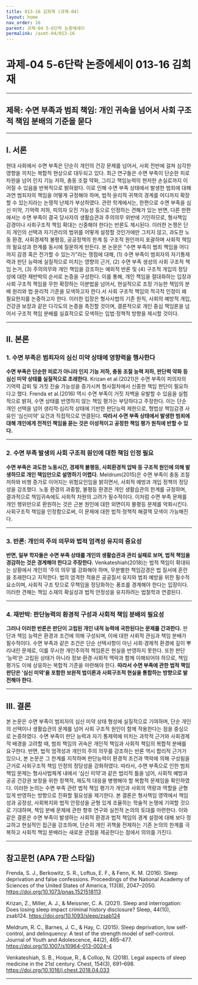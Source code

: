 ```yaml
---
title: 013-16 김희재 (과제-04)
layout: home
nav_order: 16
parent: 과제-04 5-6단락 논증에세이
permalink: /asmt-04/013-16
---
```


# 과제-04 5-6단락 논증에세이 013-16 김희재 

---

## 제목: 수면 부족과 범죄 책임: 개인 귀속을 넘어서 사회 구조적 책임 분배의 기준을 묻다

---

## I. 서론

현대 사회에서 수면 부족은 단순히 개인의 건강 문제를 넘어서, 사회 전반에 걸쳐 심각한 영향을 끼치는 복합적 현상으로 대두되고 있다. 최근 연구들은 수면 부족이 단순한 피로 차원을 넘어 인지 기능 저하, 충동 조절 약화, 그리고 책임능력의 현저한 손실로까지 이어질 수 있음을 반복적으로 밝혀왔다. 이로 인해 수면 부족 상태에서 발생한 범죄에 대해 과연 범죄자의 책임을 어떻게 규정해야 하며, 법적·윤리적 귀책의 경계를 어디까지 확장할 수 있는지라는 논쟁적 난제가 부상하였다. 관련 학계에서는, 한편으로 수면 부족을 심신 미약, 기억력 저하, 피의자 오진 가능성 등으로 인정하는 견해가 있는 반면, 다른 한편에서는 수면 부족이 결국 당사자의 생활습관과 주의의무 위반에 기인하므로, 형사책임 감경이나 사회구조적 책임 확대는 신중해야 한다는 반론도 제시된다. 이러한 논쟁은 단지 개인의 선택과 자기관리의 범위를 어떻게 설정할 것인가에만 그치지 않고, 과도한 노동 환경, 사회경제적 불평등, 공공정책의 한계 등 구조적 원인까지 포괄하며 사회적 책임의 필요성과 한계를 동시에 질문하게 만든다. 본 논문은 "수면 부족이 범죄 책임을 어디까지 감경 혹은 전가할 수 있는가"라는 쟁점에 대해, (1) 수면 부족이 범죄자의 자기통제력과 판단 능력에 실질적으로 미치는 영향의 근거, (2) 수면 부족 생성의 사회 구조적 책임 논거, (3) 주의의무와 개인 책임을 강조하는 예외적 반론 및 (4) 구조적 개입의 정당성에 대한 재반박의 순서로 논증을 구성한다. 이를 통해, 개인 책임을 절대화하는 입장과 사회 구조적 책임을 무한 확장하는 이분법을 넘어서, 현실적으로 조정 가능한 책임의 분배 원리와 법·윤리적 기준을 모색하고자 한다.서 사회 구조적 책임의 적극적 인정이 왜 필요한지를 논증하고자 한다. 이러한 입장은 형사사법의 기존 원칙, 사회의 예방적 개입, 건강권 보장과 같은 다각도의 논증을 촉진할 것이며, 결론적으로 개인 중심 책임론을 넘어서 구조적 책임 분배를 실효적으로 모색하는 입법·정책적 방향을 제시할 것이다.

---

## II. 본론

### 1. 수면 부족은 범죄자의 심신 미약 상태에 영향력을 행사한다

**수면 부족은 단순한 피로가 아니라 인지 기능 저하, 충동 조절 능력 저하, 판단력 약화 등 심신 미약 상태를 실질적으로 초래한다.** Krizan et al.(2021)은 수면 부족이 피의자의 기억력 감퇴 및 거짓 진술 가능성을 증가시켜 형사절차에서 신중한 책임 판단이 필요하다고 했다. Frenda et al.(2016) 역시 수면 부족이 거짓 자백을 유발할 수 있음을 실험적으로 밝혀, 수면 상태를 반영하지 않는 책임 평가는 부당하다고 주장한다. 이는 단순 개인 선택을 넘어 생리적·심리적 상태에 기반한 판단능력 제한으로, 형법상 책임감경 사유인 ‘심신미약’ 요건과 직접적으로 연결된다. **따라서 수면 부족 상태에서 발생한 범죄에 대해 개인에게 전적인 책임을 묻는 것은 이성적이고 공정한 책임 평가 원칙에 반할 수 있다.**

---

### 2. 수면 부족 발생의 사회 구조적 원인에 대한 책임 인정 필요

**수면 부족은 과도한 노동시간, 경제적 불평등, 사회환경적 압박 등 구조적 원인에 의해 발생하므로 개인 책임만으로 설명하기 어렵다.** Meldrum(2015)은 수면 부족이 충동 조절 저하와 비행 증가로 이어지는 위험요인임을 밝히면서, 사회적 예방과 개입 정책의 정당성을 강조했다. 노동 환경의 과중함, 불평등 환경은 개인 생활습관의 한계를 규정하며, 결과적으로 책임귀속에도 사회적 차원의 고려가 필수적이다. 이처럼 수면 부족 문제를 개인 행위만으로 환원하는 것은 근본 원인에 대한 외면이자 불평등 문제를 악화시킨다. 사회구조적 책임을 인정함으로써, 이 문제에 대한 법적·정책적 해결책 모색이 가능해진다.

---

### 3. 반론: 개인의 주의 의무와 법적 엄격성 유지의 중요성

**반면, 일부 학자들은 수면 부족 상태를 개인의 생활습관과 관리 실패로 보며, 법적 책임을 경감하는 것은 경계해야 한다고 주장한다.** Venkateshiah(2018)는 법적 책임이 확대되는 상황에서 개인의 ‘주의 의무’를 강화해야 하며, 무분별한 책임감경은 법 질서에 혼란을 초래한다고 지적한다. 법의 엄격한 적용은 공공질서 유지와 범죄 예방을 위한 필수적 요소이며, 사회적 구조 탓으로 무책임을 정당화하는 풍조를 경계해야 한다는 입장이다. 이러한 견해는 책임 소재의 확실성과 법적 안정성을 유지하려는 법철학과 연결된다.

---

### 4. 재반박: 판단능력의 환경적 구성과 사회적 책임 분배의 필요성

**그러나 이러한 반론은 판단이 고립된 개인 내적 능력에 국한된다는 문제를 간과한다.** 판단과 책임 능력은 환경과 조건에 의해 구성되며, 이에 대한 사회적 관심과 책임 분배가 필수적이다. 수면 부족과 같은 조건은 단순 선택사항이 아닌 사회·경제적 환경에 깊이 뿌리내린 문제로, 이를 무시한 개인주의적 책임론은 현실을 반영하지 못한다. 또한 판단 ‘능력’은 고립된 상태가 아니라 정보·환경·사회적 맥락과 함께 이해되어야 하므로, 책임 평가도 이에 상응하는 복합적 기준을 마련해야 한다. **따라서 수면 부족에 관한 법적 책임 판단은 ‘심신 미약’을 포함한 보완적 법이론과 사회구조적 현실을 통합하는 방향으로 발전해야 한다.**

---

## III. 결론 

본 논문은 수면 부족이 범죄자의 심신 미약 상태 형성에 실질적으로 기여하며, 단순 개인의 선택이나 생활습관의 문제를 넘어 사회 구조적 원인이 함께 작용한다는 점을 중심으로 논증하였다. 수면 부족이 판단 능력과 자기 통제력에 미치는 과학적 근거와 사회경제적 배경을 고려할 때, 범죄 책임의 귀속은 개인적 책임과 사회적 책임의 복합적 분배를 요구한다. 반면, 법적 엄격성과 개인의 주의 의무를 강조하는 반론 역시 합리적 근거가 있으나, 본 논문은 그 한계를 지적하며 판단능력이 환경적 조건과 맥락에 의해 구성됨을 근거로 사회구조적 책임 인정의 정당성을 강화하였다.
따라서, 수면 부족으로 인한 범죄 책임 문제는 형사사법체계 내에서 ‘심신 미약’과 같은 법리적 틀을 넘어, 사회적 예방과 공공 건강권 보장을 위한 정책적, 제도적 대응을 병행해야 할 복합적 문제임을 확인하였다. 이러한 논의는 수면 부족 관련 법적 책임 평가가 개인과 사회의 역량과 역할을 균형 있게 반영하는 방향으로 진화할 필요성을 제기한다. 본 결론은 형사책임 영역에서 책임성과 공정성, 사회복지와 법적 안정성을 균형 있게 조율하는 학술적 논쟁에 기여할 것으로 기대하며, 책임 분배 문제에 관한 향후 연구와 실천적 논의의 토대를 마련한다.
이와 같은 결론은 수면 부족이 발생하는 사회적 환경과 법적 책임의 경계 설정에 대해 보다 정교하고 현실적인 접근을 강조하며, 단순히 개인 귀책을 전제하는 기존 논의의 한계를 극복하고 사회적 책임 분배라는 새로운 관점을 제공한다는 점에서 의의를 가진다.

---

## 참고문헌 (APA 7판 스타일)

Frenda, S. J., Berkowitz, S. R., Loftus, E. F., & Fenn, K. M. (2016). Sleep deprivation and false confessions. Proceedings of the National Academy of Sciences of the United States of America, 113(8), 2047–2050. https://doi.org/10.1073/pnas.1521518113

Krizan, Z., Miller, A. J., & Meissner, C. A. (2021). Sleep and interrogation: Does losing sleep impact criminal history disclosure? Sleep, 44(10), zsab124. https://doi.org/10.1093/sleep/zsab124

Meldrum, R. C., Barnes, J. C., & Hay, C. (2015). Sleep deprivation, low self-control, and delinquency: A test of the strength model of self-control. Journal of Youth and Adolescence, 44(2), 465–477. https://doi.org/10.1007/s10964-013-0024-4

Venkateshiah, S. B., Hoque, R., & Collop, N. (2018). Legal aspects of sleep medicine in the 21st century. Chest, 154(3), 691–698. https://doi.org/10.1016/j.chest.2018.04.033

---

[^dilemma]: **딜레마 구체화 관련 참고** - 수면 부족으로 인한 범죄 책임 귀속 문제는 단순한 개인 내면의 인지 능력과 자기 통제력에 근거하는 전통적 책임 이론과 근본적으로 상충하는 측면을 갖는다. 전통적 형법 원리는 판단 주체가 외부 조건과 무관하게 자기결정권을 행사한다는 전제 위에 도덕적·법적 책임을 정당화하지만, 조건 구성주의 관점은 판단이 정보적, 제도적, 그리고 사회적 조건에 의해 형성된 결과임을 강조한다. 이러한 맥락에서 수면 부족과 같은 외부 조건이 판단을 구조화하면, 그 판단에 대한 모든 책임을 개인에게 귀속시키는 것은 정당화될 수 없다. 반면, 책임을 외부 조건 설계자에게 돌리면 도덕적·법적 책임 체계가 붕괴할 우려가 있다. 예를 들어, 혐오 표현이 반복적으로 노출되어 내면화된 개인이 이를 재생산할 경우, 그 행위에 대한 책임을 어디까지 개인에게 돌릴 것인지, 그리고 책임을 어떻게 분배할 것인지에 대해 철학적·법적 갈등이 지속된다. 이 딜레마는 책임 귀속의 도덕적 중심이 개인과 조건 설계자 중 어디에 위치하는지에 관한 해소되지 않은 근본적 구조 문제를 드러낸다.